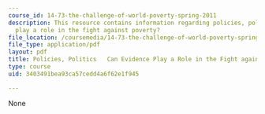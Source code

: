 ```yaml
---
course_id: 14-73-the-challenge-of-world-poverty-spring-2011
description: This resource contains information regarding policies, politics can evidence
  play a role in the fight against poverty?
file_location: /coursemedia/14-73-the-challenge-of-world-poverty-spring-2011/3403491bea93ca57cedd4a6f62e1f945_MIT14_73S11_Lec25_slides.pdf
file_type: application/pdf
layout: pdf
title: Policies, Politics   Can Evidence Play a Role in the Fight against Poverty?
type: course
uid: 3403491bea93ca57cedd4a6f62e1f945

---
```

None